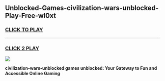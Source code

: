 
## Unblocked-Games-civilization-wars-unblocked-Play-Free-wl0xt
<h3>
<a href="https://premium76.site?title=civilization-wars-unblocked&ref=10A">CLICK TO PLAY</a></h3>
<hr>

<h3>
<a href="https://premium76.site?title=civilization-wars-unblocked&ref=10A">CLICK 2 PLAY</a>
  
</h3>

<a href="https://premium76.site?title=civilization-wars-unblocked&ref=10A"><img src="https://clearcache.store/games.png"></a>


**civilization-wars-unblocked games unblocked: Your Gateway to Fun and Accessible Online Gaming**
